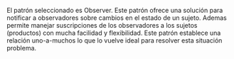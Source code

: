 El patrón seleccionado es Observer. Este patrón ofrece una solución para notificar a observadores sobre cambios en el estado de un sujeto. Ademas permite manejar suscripciones de los observadores a los sujetos (productos) con mucha facilidad y flexibilidad. Este patrón establece una relación uno-a-muchos lo que lo vuelve ideal para resolver esta situación problema. 
